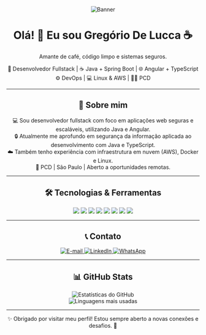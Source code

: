 <div align="center">
  <p>
    <img src="https://github.com/user-attachments/assets/4c4a4051-1926-44c0-ae29-1ea79f8adab4" alt="Banner" />
  </p>
</div>

<div align="center">
  <h1>Olá! 👋 Eu sou Gregório De Lucca ☕</h1>
  <p>Amante de café, código limpo e sistemas seguros.</p>

  <p>
    🚀 Desenvolvedor Fullstack | ☕ Java + Spring Boot | 🌐 Angular + TypeScript <br />
    ⚙️ DevOps | 💻 Linux & AWS | 👨‍💻 PCD
  </p>
</div>

---

<div align="center">
  <h2>🚀 Sobre mim</h2>
  <p>
    💻 Sou desenvolvedor fullstack com foco em aplicações web seguras e escaláveis, utilizando Java e Angular. <br />
    🔒 Atualmente me aprofundo em segurança da informação aplicada ao desenvolvimento com Java e TypeScript. <br />
    ☁️ Também tenho experiência com infraestrutura em nuvem (AWS), Docker e Linux. <br />
    📍 PCD | São Paulo | Aberto a oportunidades remotas.
  </p>
</div>

---

<div align="center">
  <h2>🛠️ Tecnologias & Ferramentas</h2>
  <p align="center">
    <img src="https://img.shields.io/badge/Java-ED8B00?style=for-the-badge&logo=openjdk&logoColor=white" />
    <img src="https://img.shields.io/badge/Spring_Boot-6DB33F?style=for-the-badge&logo=springboot&logoColor=white" />
    <img src="https://img.shields.io/badge/Angular-DD0031?style=for-the-badge&logo=angular&logoColor=white" />
    <img src="https://img.shields.io/badge/TypeScript-007ACC?style=for-the-badge&logo=typescript&logoColor=white" />
    <img src="https://img.shields.io/badge/Git-F05032?style=for-the-badge&logo=git&logoColor=white" />
    <img src="https://img.shields.io/badge/Linux-FCC624?style=for-the-badge&logo=linux&logoColor=black" />
    <img src="https://img.shields.io/badge/Shell-121011?style=for-the-badge&logo=gnu-bash&logoColor=white" />
    <img src="https://img.shields.io/badge/Docker-2496ED?style=for-the-badge&logo=docker&logoColor=white" />
  </p>
</div>

---

<div align="center">
  <h2>📞 Contato</h2>
  <p>
    <a href="mailto:gregoriodelucca@gmail.com">
      <img src="https://img.shields.io/badge/Gmail-EA4335?style=for-the-badge&logo=gmail&logoColor=white" alt="E-mail" />
    </a>
    <a href="https://www.linkedin.com/in/gregoriodelucca">
      <img src="https://img.shields.io/badge/LinkedIn-0077B5?style=for-the-badge&logo=linkedin&logoColor=white" alt="LinkedIn" />
    </a>
    <a href="https://wa.me/5511971108462">
      <img src="https://img.shields.io/badge/WhatsApp-25D366?style=for-the-badge&logo=whatsapp&logoColor=white" alt="WhatsApp" />
    </a>
  </p>
</div>

---

<div align="center">
  <h2>📊 GitHub Stats</h2>
  <p>
    <img src="https://github-readme-stats.vercel.app/api?username=gregoriodelucca&show_icons=true&theme=radical" alt="Estatísticas do GitHub" /><br>
    <img src="https://github-readme-stats.vercel.app/api/top-langs/?username=gregoriodelucca&layout=compact&theme=radical" alt="Linguagens mais usadas" />
  </p>
</div>

---

<div align="center">
  ✨ Obrigado por visitar meu perfil! Estou sempre aberto a novas conexões e desafios. 🚀
</div>


